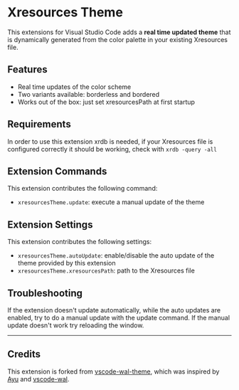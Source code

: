 # Xresources Theme

This extensions for Visual Studio Code adds a **real time updated theme** that is dynamically generated from the color palette in your existing Xresources file.

<!-- ## Screenshots

![Example 1](https://raw.githubusercontent.com/dlasagno/vscode-wal-theme/master/screenshots/1.png)

![Example 2](https://raw.githubusercontent.com/dlasagno/vscode-wal-theme/master/screenshots/2.png)

![Example 3](https://raw.githubusercontent.com/dlasagno/vscode-wal-theme/master/screenshots/3.png) -->

## Features

- Real time updates of the color scheme
- Two variants available: borderless and bordered
- Works out of the box: just set xresourcesPath at first startup

## Requirements

In order to use this extension xrdb is needed, if your Xresources file is configured correctly it should be working, check with `xrdb -query -all`

## Extension Commands

This extension contributes the following command:

- `xresourcesTheme.update`: execute a manual update of the theme

## Extension Settings

This extension contributes the following settings:

- `xresourcesTheme.autoUpdate`: enable/disable the auto update of the theme provided by this extension
- `xresourcesTheme.xresourcesPath`: path to the Xresources file

## Troubleshooting

If the extension doesn't update automatically, while the auto updates are enabled, try to do a manual update with the update command.
If the manual update doesn't work try reloading the window.

---

## Credits

This extension is forked from [vscode-wal-theme](https://github.com/dlasagno/vscode-wal-theme), which was inspired by [Ayu](https://github.com/ayu-theme/vscode-ayu) and [vscode-wal](https://github.com/bluedrack/vscode-wal).
